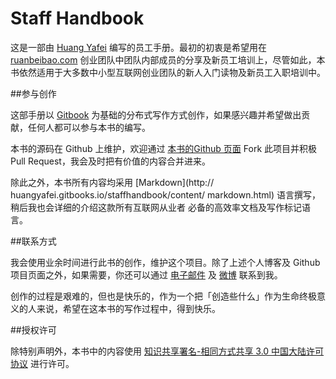 Staff Handbook
=======

这是一部由 [Huang Yafei](http://huangyafei.com) 编写的员工手册。最初的初衷是希望用在 [ruanbeibao.com](http://ruanbeibao.com) 创业团队中团队内部成员的分享及新员工培训上，尽管如此，本书依然适用于大多数中小型互联网创业团队的新人入门读物及新员工入职培训中。
 
##参与创作
 
这部手册以 [Gitbook](http://gitbook.com) 为基础的分布式写作方式创作，如果感兴趣并希望做出贡献，任何人都可以参与本书的编写。

本书的源码在 Github 上维护，欢迎通过 [本书的Github 页面](https://github.com/huangyafei/staffhandbook) Fork 此项目并积极 Pull Request，我会及时把有价值的内容合并进来。
 
除此之外，本书所有内容均采用 [Markdown](http://
huangyafei.gitbooks.io/staffhandbook/content/
markdown.html) 语言撰写，稍后我也会详细的介绍这款所有互联网从业者
必备的高效率文档及写作标记语言。
 
##联系方式
  
我会使用业余时间进行此书的创作，维护这个项目。除了上述个人博客及 Github 项目页面之外，如果需要，你还可以通过 [电子邮件](mailto:yingjian.huangfu@gmail.com) 及 [微博](http://weibo.com/posir) 联系到我。
     
创作的过程是艰难的，但也是快乐的，作为一个把「创造些什么」作为生命终极意义的人来说，希望在这本书的写作过程中，得到快乐。
  
##授权许可
  
除特别声明外，本书中的内容使用 [知识共享署名-相同方式共享 3.0 中国大陆许可协议](http://creativecommons.org/licenses/by-sa/3.0/cn/) 进行许可。
  
